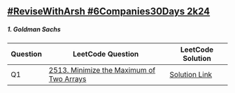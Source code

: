 <a href = "https://www.proelevate.in/dsa-practice/6-companies-30-days">#ReviseWithArsh #6Companies30Days 2k24</a>
---
<h5>1. Goldman Sachs</h5>
<table>
    <thead>
      <tr>
        <th>Question</th>
        <th>LeetCode Question</th>
        <th>LeetCode Solution</th>
      </tr>
    </thead>
    <tbody>
      <tr>
        <td>Q1</td>
        <td><a href="https://leetcode.com/problems/minimize-the-maximum-of-two-arrays/description/">2513. Minimize the Maximum of Two Arrays</a></td>
        <td><a href="https://leetcode.com/problems/minimize-the-maximum-of-two-arrays/solutions/4495857/beats-100-goldman-sachs-easy-challenge/">Solution Link</a></td>
      </tr>
      <!-- Add more rows as needed -->
    </tbody>
  </table>
